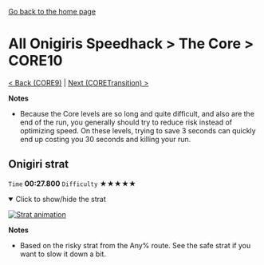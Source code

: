 [Go back to the home page](https://github.com/Doublevil/scbspeedrun)

# All Onigiris Speedhack > The Core > CORE10

[< Back (CORE9)](https://github.com/Doublevil/scbspeedrun/blob/main/levels/arb_sh/CORE/CORE9.md) | [Next (CORETransition) >](https://github.com/Doublevil/scbspeedrun/blob/main/levels/arb_sh/CORE/CORETransition.md)

**Notes**
- Because the Core levels are so long and quite difficult, and also are the end of the run, you generally should try to reduce risk instead of optimizing speed. On these levels, trying to save 3 seconds can quickly end up costing you 30 seconds and killing your run.

## Onigiri strat

`Time` **00:27.800** `Difficulty` ★★★★★
<details open>
  <summary>Click to show/hide the strat</summary>

  [![Strat animation](https://github.com/Doublevil/scbspeedrun/blob/main/media/levels/CORE/CORE10_OnigiriStrat.webp)](https://github.com/Doublevil/scbspeedrun/blob/main/media/levels/CORE/CORE10_OnigiriStrat.mp4?raw=true)

  **Notes**
  - Based on the risky strat from the Any% route. See the safe strat if you want to slow it down a bit.
</details>
